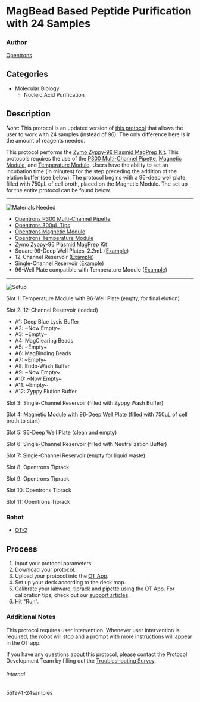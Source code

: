 # MagBead Based Peptide Purification with 24 Samples

### Author
[Opentrons](https://opentrons.com/)

## Categories
* Molecular Biology
	* Nucleic Acid Purification


## Description
*Note*: This protocol is an updated version of [this protocol](https://protocol-delivery.protocols.opentrons.com/protocol/55f974) that allows the user to work with 24 samples (instead of 96). The only difference here is in the amount of reagents needed.


This protocol performs the [Zymo Zyppy-96 Plasmid MagPrep Kit](https://www.zymoresearch.com/collections/zyppy-plasmid-kits/products/zyppy-96-plasmid-magbead-kit). This protocols requires the use of the [P300 Multi-Channel Pipette](https://shop.opentrons.com/collections/ot-2-robot/products/8-channel-electronic-pipette), [Magnetic Module](https://shop.opentrons.com/collections/hardware-modules/products/magdeck), and [Temperature Module](https://shop.opentrons.com/collections/hardware-modules/products/tempdeck). Users have the ability to set an incubation time (in minutes) for the step preceding the addition of the elution buffer (see below). The protocol begins with a 96-deep well plate, filled with 750µL of cell broth, placed on the Magnetic Module. The set up for the entire protocol can be found below.

---
![Materials Needed](https://s3.amazonaws.com/opentrons-protocol-library-website/custom-README-images/001-General+Headings/materials.png)

* [Opentrons P300 Multi-Channel Pipette](https://shop.opentrons.com/collections/ot-2-pipettes/products/8-channel-electronic-pipette)
* [Opentrons 300µL Tips](https://shop.opentrons.com/collections/opentrons-tips/products/opentrons-300ul-tips)
* [Opentrons Magnetic Module](https://shop.opentrons.com/collections/hardware-modules/products/magdeck)
* [Opentrons Temperature Module](https://shop.opentrons.com/collections/hardware-modules/products/tempdeck)
* [Zymo Zyppy-96 Plasmid MagPrep Kit](https://www.zymoresearch.com/collections/zyppy-plasmid-kits/products/zyppy-96-plasmid-magbead-kit)
* Square 96-Deep Well Plates, 2.2mL ([Example](https://www.mt.com/us/en/home/products/pipettes/sample-preparation-tips/purespeed-accessories/LR-P2-96P-5.html))
* 12-Channel Reservoir ([Example](https://www.starlabgroup.com/en/consumables/robotic-tips_WebPSub-155854/84-ml-reservoir-multi-well-%7C-12-channel-%7C-high-profile_SLE2999-8412.html#tab=tecAttributes))
* Single-Channel Reservoir ([Example](https://www.mt.com/us/en/home/products/pipettes/high-throughput-platforms/accessories/LR-R2-PB-5.html))
* 96-Well Plate compatible with Temperature Module ([Example](https://lifescience.roche.com/en_us/products/lightcycler14301-480-multiwell-plate-96.html#overview))

---
![Setup](https://s3.amazonaws.com/opentrons-protocol-library-website/custom-README-images/001-General+Headings/Setup.png)

Slot 1: Temperature Module with 96-Well Plate (empty, for final elution)

Slot 2: 12-Channel Reservoir (loaded)
* A1: Deep Blue Lysis Buffer
* A2: ~Now Empty~
* A3: ~Empty~
* A4: MagClearing Beads
* A5: ~Empty~
* A6: MagBinding Beads
* A7: ~Empty~
* A8: Endo-Wash Buffer
* A9: ~Now Empty~
* A10: ~Now Empty~
* A11: ~Empty~
* A12: Zyppy Elution Buffer

Slot 3: Single-Channel Reservoir (filled with Zyppy Wash Buffer)

Slot 4: Magnetic Module with 96-Deep Well Plate (filled with 750µL of cell broth to start)

Slot 5: 96-Deep Well Plate (clean and empty)

Slot 6: Single-Channel Reservoir (filled with Neutralization Buffer)

Slot 7: Single-Channel Reservoir (empty for liquid waste)

Slot 8: Opentrons Tiprack

Slot 9: Opentrons Tiprack

Slot 10: Opentrons Tiprack

Slot 11: Opentrons Tiprack

### Robot
* [OT-2](https://opentrons.com/ot-2)

## Process

1. Input your protocol parameters.
2. Download your protocol.
3. Upload your protocol into the [OT App](https://opentrons.com/ot-app).
4. Set up your deck according to the deck map.
5. Calibrate your labware, tiprack and pipette using the OT App. For calibration tips, check out our [support articles](https://support.opentrons.com/en/collections/1559720-guide-for-getting-started-with-the-ot-2).
6. Hit "Run".

### Additional Notes
This protocol requires user intervention. Whenever user intervention is required, the robot will stop and a prompt with more instructions will appear in the OT app.

If you have any questions about this protocol, please contact the Protocol Development Team by filling out the [Troubleshooting Survey](https://protocol-troubleshooting.paperform.co/).

###### Internal
55f974-24samples
